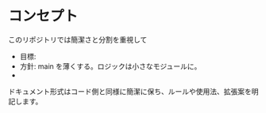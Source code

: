 # コンセプト

このリポジトリでは簡潔さと分割を重視して

- 目標:
- 方針: main を薄くする。ロジックは小さなモジュールに。
-

ドキュメント形式はコード側と同様に簡潔に保ち、ルールや使用法、拡張案を明記します。
